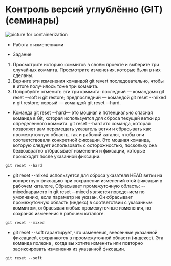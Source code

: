 # Контроль версий углублённо (GIT) (семинары)

![picture for containerization]()

* Работа с изменениями 

* Задание 
1. Просмотрите историю коммитов в своём проекте и выберите три случайных коммита. Просмотрите изменения, которые были в них сделаны.
2. Верните эти изменения командой git revert последовательно, чтобы в итоге получилось тоже три коммита.
3. Попробуйте отменить эти три коммита:
 последний — командами git reset --soft и git restore;
 предпоследний — командой git reset --mixed и git restore;
 первый — командой git reset --hard.

* Команда git reset --hard— это мощная и потенциально опасная команда в Git, которая          используется для сброса текущей ветки до определенного коммита.
git reset --hard это команда, которая позволяет вам перемещать указатель ветки и сбрасывать как промежуточную область, так и рабочий каталог, чтобы они соответствовали конкретной фиксации. Это мощная команда, которую следует использовать с осторожностью, поскольку она безвозвратно отбрасывает изменения и фиксации, которые происходят после указанной фиксации.

```
git reset --hard
```
*  git reset --mixed используется для сброса указателя HEAD ветки на конкретную фиксацию при сохранении изменений этой фиксации в рабочем каталоге,
Сбрасывает промежуточную область: --mixedпараметр in git reset --mixed является поведением по умолчанию, если параметр не указан. Он сбрасывает промежуточную область (индекс) в соответствии с указанным коммитом, отбрасывая любые промежуточные изменения, но сохраняя изменения в рабочем каталоге.
```
git reset --mixed
```
* git reset --soft гарантирует, что изменения, внесенные указанной фиксацией, сохраняются в    проомежуточной области (индексе). 
 Эта команда полезна , когда вы хотите изменить или повторно зафиксировать изменения из указанной фиксации.
```
git reset --soft
```


